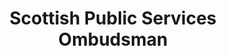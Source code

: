 ---
schema: default
title: Scottish Public Services Ombudsman
description: a public body for Scotland 
logo: ''
type:
- Commissions, Commissioners and Ombudsmen
portal_url: ''
org_url: https://www.spso.org.uk
twitter_handle: 
wikidata_org_qid: Q7437918
wdtk_id: scottish_public_services_ombudsman
---